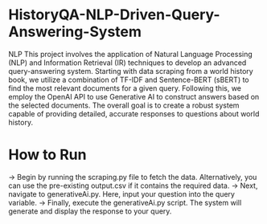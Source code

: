 # HistoryQA-NLP-Driven-Query-Answering-System
NLP
This project involves the application of Natural Language Processing (NLP) and Information Retrieval (IR) techniques to develop an advanced query-answering system. Starting with data scraping from a world history book, we utilize a combination of TF-IDF and Sentence-BERT (sBERT) to find the most relevant documents for a given query. Following this, we employ the OpenAI API to use Generative AI to construct answers based on the selected documents. The overall goal is to create a robust system capable of providing detailed, accurate responses to questions about world history.

# How to Run
-> Begin by running the scraping.py file to fetch the data. Alternatively, you can use the pre-existing output.csv if it contains the required data.
-> Next, navigate to generativeAi.py. Here, input your question into the query variable.
-> Finally, execute the generativeAi.py script. The system will generate and display the response to your query.
